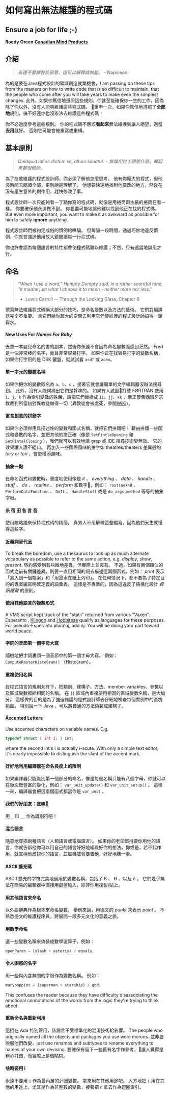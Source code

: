 # 如何寫出無法維護的程式碼

## Ensure a job for life ;-)

**Roedy Green**
 [**Canadian Mind Products**](http://mindprod.com/jgloss/unmain.html)

## 介紹

> _永遠不要歸咎於惡意，這可以解釋成無能。_ - Napoleon

為的是要在Java程式設計的領域創造就業機會，I am passing on these tips from the masters on how to write code that is so difficult to maintain, that the people who come after you will take years to make even the simplest changes. 此外，如果你篤信地遵照這些規則，你甚至能確保你一生的工作，因為除了你以外，沒有人能夠維護這些程式碼。 重申一次，如果你篤信地遵照了**全部地**規則，搞不好連你也沒辦法去維護這些程式碼！

你不必過度參考這些規則。 你的程式碼不應該**看起來**無法維護到讓人絕望，適當**去用**就好。 否則它可能會被重寫或重構。

## 基本原則

> _Quidquid latine dictum sit, altum sonatur._
> _- 無論用拉丁語說什麼，聽起來都很微妙。_

為了挫敗維護的程式設計師，你必須了解他怎麼思考。 他有你龐大的程式，但他沒時間去閱讀全部，更別說是理解了。 他想要快速地找到他要改的地方，然後在沒有產生意外的副作用，趕快修改了事。

程式設計師一次只能夠看一丁點你寫的程式碼，就像是用捲筒衛生紙的捲筒在看一樣。 你要確保他永遠做不到。 你要盡可能地讓他難以找到他正在找的程式碼。 But even more important, you want to make it as awkward as possible for him to safely **ignore** anything.

程式設計師們被約定成俗的慣例給哄騙。 但每隔一段時間，通過巧妙地違反慣例，你就會強迫他用放大鏡閱讀每一行程式碼。

你也許會認為每個語言的特性都會使程式碼難以維護；不然，只有適當地誤用才行。

## 命名

> _"When I use a word," Humpty Dumpty said, in a rather scornful tone, "it means just what I choose it to mean - neither more nor less."_
> - Lewis Carroll -- Through the Looking Glass, Chapter 6

撰寫無法維護程式碼絕大部分的技巧，是命名變數以及方法的藝術。 它們對編譯器完全不重要。 且它們給你超大的空間去利用它們使維護的程式設計師搞得一頭霧水。

#### New Uses For <cite>Names For Baby</cite>

去買一本嬰兒命名的書的副本，然後你永遠不會因為命名變數而感到茫然。 Fred 是一個非常棒的名字，而且非常容易打字。 如果你正在找容易打字的變數名稱，如果你打字用的是 DSK 鍵盤，就試試看 `asdf` 或 `aoeu`。

#### 單一字元的變數名稱

如果你把你的變數取名為 `a`、`b`、`c` ，接著它就會讓簡單的文字編輯器沒辦法搜尋到。 此外，沒有人能夠猜出它們是幹嘛的。 如果有人試圖打破 FØRTRAN 使用 `i`、`j`、`k` 作為索引變數的殊榮，請把它們替換成 `ii`、`jj`、`kk` ，嚴正警吿西班牙宗教裁判所當初對異教徒做得一切（異教徒會被處死，參閱[WiKi](https://zh.wikipedia.org/wiki/%E8%A5%BF%E7%8F%AD%E7%89%99%E5%AE%97%E6%95%99%E8%A3%81%E5%88%A4%E6%89%80)）。

#### 富含創意的拼錯字

如果你必須得用具描述性的變數和函式名稱，就把它們拼錯吧！ 藉由拼錯一些函式和變數的名字，並把其他的拼正確（像是 `SetPintleOpening` 和 `SetPintalClosing` ），我們就可以有效地讓 grep 或 IDE 搜尋技術變無效。 它的效果讓人讚不絕口。 再加入一些國際風味的拼字如 theatres/theaters 差異般的 _tory_ or _tori_ ，會更增添韻味。

#### 抽象一點

在命名函式和變數時，重度地使用像是 _it_ 、 _everything_ 、 _data_ 、 _handle_ 、 _stuff_ 、 _do_ 、 _routine_ 、 _perform_ 和數字，例如： `routineX48` 、 `PerformDataFunction` 、 `DoIt` 、 `HandleStuff` 或是 `do_args_method` 等等的抽象字眼。

#### 糸 宿 田 各 言 吾

使用縮略語來保持程式碼的精簡。 真男人不用解釋這些縮寫，因為他們天生就懂得這些字。 

#### 近義詞替代品

To break the boredom, use a thesaurus to look up as much alternate vocabulary as possible to refer to the same action, e.g. _display_, _show_, _present_. 隱約感受到有些微地差異，但實際上並沒有。 不過，如果有兩個類似的函式之前有關鍵差異，則要一直用相同的詞去描述這兩個函式，例如： _print_ 表示「寫入到一個檔案」和「用墨水在紙上列印」。 在任何情況下，都不要為了特定目的的專案編寫明確定義的語彙表。 這樣是不專業的，因為這違反了結構化設計 _資訊隱藏_ 的原則。 

#### 使用其他語言的複數形式

A VMS script kept track of the "statii" returned from various "Vaxen". Esperanto , [Klingon](http://www.kli.org/) and [Hobbitese](http://www.chriswetherell.com/hobbit) qualify as languages for these purposes. For pseudo-Esperanto pluraloj, add oj. You will be doing your part toward world peace.

#### 字詞的音節第一個字母大寫

隨機地把字詞裏頭一個音節中的第一個字母大寫。 例如： `ComputeRasterHistoGram()` （Histo`G`ram）。

#### 重複使用名稱

在程式語言的規則允許下，把類別、建構子、方法、member variables、參數以及區域變數都給相同的名稱。 在 `{}` 區域內重複使用相同的區域變數名稱，是大加分。 這樣做的目的是為了強迫維護的程式設計師去仔細地檢查每個實例中的區塊範圍。 特別說一下 Java ，可以將普通的方法偽裝成建構子。

#### Åccented Letters

Use accented characters on variable names. E.g.

```c
typedef struct { int i; } ínt;
```

where the second ínt's í is actually i-acute. With only a simple text editor, it's nearly impossible to distinguish the slant of the accent mark.

#### 好好地利用編譯器在命名長度上的限制

如果編譯器只能識別第一個部分的命名，像是每個名稱只能有八個字母，你就可以在後面做豐富的變化，例如： `var_unit_update()` 和 `var_unit_setup()` 。 這樣一來，編譯器會把這兩個函式都當作是 `var_unit` 。

#### 我們的好朋友：底線

用 `_` 和 `__` 作為識別符吧！

#### 混合語言

隨意地穿插兩種語言（人類語言或電腦語言）。 如果你的老闆堅持要你用他的語言，你就告訴他你可以用自己的語言好好地組織好你的想法，抑或是，若不起作用，就宣稱他歧視你的語言，並趁機威脅要告他，好好地賺一筆。

#### ASCII 擴充碼

ASCII 擴充的字符完美地適用於變數名稱，包括了 ß 、 Ð 、以及 ñ 。 它們幾乎無法在簡易的編輯器中直接用鍵盤輸入，除非你用複製/貼上。

#### 用其他語言來命名

以外語辭典作為根本來命名變數。 舉例來說，用德文的 _punkt_ 來表示 _point_ 。 不熟悉德文的維護程序員，將展開一段多元文化的意義之旅。

#### 用數學命名

選一些變數名稱來偽裝成數學運算子，例如：

```js
openParen = (slash + asterix) / equals;
```

#### 令人困惑的名字

用一些與內含無關的字眼作為變數名稱。 例如：

```js
marypoppins = (superman + starship) / god;
```

This confuses the reader because they have difficulty disassociating the emotional connotations of the words from the logic they're trying to think about.


#### 重新命名與重新利用

這招在 Ada 特別管用，該語言不受標準化的混淆技術給影響。 The people who originally named all the objects and packages you use were morons. 並非要說服他們改變，just use renames and subtypes to rename everything to names of your own devising. 要確保有留下一些舊有名字作參考，讓人覺得是粗心打錯，而實際上是個陷阱。

#### 啥時要用 i

永遠不要用 `i` 作為最內層的迴圈變數。 拿來用在其他用途吧。 大方地把 `i` 用在其他的用途上，尤其是作為非整數的變數，接著把 `n` 拿去作為迴圈索引。